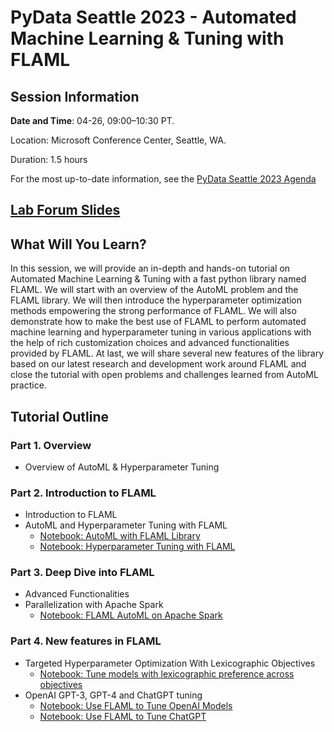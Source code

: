 # PyData Seattle 2023 - Automated Machine Learning & Tuning with FLAML

## Session Information

**Date and Time**: 04-26, 09:00–10:30 PT.

Location:  Microsoft Conference Center, Seattle, WA.

Duration: 1.5 hours

For the most up-to-date information, see the [PyData Seattle 2023 Agenda](https://seattle2023.pydata.org/cfp/talk/BYRA8H/)

## [Lab Forum Slides](https://drive.google.com/file/d/14uG0N7jnf18-wizeWWfmXcBUARTQn61w/view?usp=share_link)

## What Will You Learn?

In this session, we will provide an in-depth and hands-on tutorial on Automated Machine Learning & Tuning with a fast python library named FLAML. We will start with an overview of the AutoML problem and the FLAML library. We will then introduce the hyperparameter optimization methods empowering the strong performance of FLAML. We will also demonstrate how to make the best use of FLAML to perform automated machine learning and hyperparameter tuning in various applications with the help of rich customization choices and advanced functionalities provided by FLAML. At last, we will share several new features of the library based on our latest research and development work around FLAML and close the tutorial with open problems and challenges learned from AutoML practice.

## Tutorial Outline

### **Part 1. Overview**
- Overview of AutoML & Hyperparameter Tuning

### **Part 2. Introduction to FLAML**
- Introduction to FLAML
- AutoML and Hyperparameter Tuning with FLAML
    - [Notebook: AutoML with FLAML Library](https://github.com/microsoft/FLAML/blob/d047c79352a2b5d32b72f4323dadfa2be0db8a45/notebook/automl_flight_delays.ipynb)
    - [Notebook: Hyperparameter Tuning with FLAML](https://github.com/microsoft/FLAML/blob/d047c79352a2b5d32b72f4323dadfa2be0db8a45/notebook/tune_synapseml.ipynb)

### **Part 3. Deep Dive into FLAML**
- Advanced Functionalities
- Parallelization with Apache Spark
    - [Notebook: FLAML AutoML on Apache Spark](https://github.com/microsoft/FLAML/blob/d047c79352a2b5d32b72f4323dadfa2be0db8a45/notebook/automl_bankrupt_synapseml.ipynb)

### **Part 4. New features in FLAML**
- Targeted Hyperparameter Optimization With Lexicographic Objectives
    - [Notebook: Tune models with lexicographic preference across objectives](https://github.com/microsoft/FLAML/blob/7ae410c8eb967e2084b2e7dbe7d5fa2145a44b79/notebook/tune_lexicographic.ipynb)
- OpenAI GPT-3, GPT-4 and ChatGPT tuning
    - [Notebook: Use FLAML to Tune OpenAI Models](https://github.com/microsoft/FLAML/blob/7ae410c8eb967e2084b2e7dbe7d5fa2145a44b79/notebook/autogen_openai_completion.ipynb)
    - [Notebook: Use FLAML to Tune ChatGPT](https://github.com/microsoft/FLAML/blob/7ae410c8eb967e2084b2e7dbe7d5fa2145a44b79/notebook/autogen_chatgpt_gpt4.ipynb)
